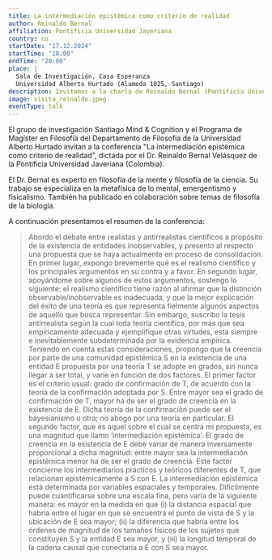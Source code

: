 ```yaml
---
title: La intermediación epistémica como criterio de realidad
author: Reinaldo Bernal
affiliation: Pontificia Universidad Javeriana
country: co
startDate: "17.12.2024"
startTime: "18:00"
endTime: "20:00"
place: |
  Sala de Investigación, Casa Esperanza  
  Universidad Alberto Hurtado (Alameda 1825, Santiago)
description: Invitamos a la charla de Reinaldo Bernal (Pontificia Universidad Javeriana) en la Sala de Investigación, Casa Esperanza el 17.11.2024 - 18:00. ¡Inscríbete aquí!
image: visita_reinaldo.jpeg
eventType: talk
---
```


El grupo de investigación Santiago Mind & Cognition y el Programa de Magíster en Filosofía del Departamento de Filosofía de la Universidad Alberto Hurtado invitan a la conferencia "La intermediación epistémica como criterio de realidad", dictada por el Dr. Reinaldo Bernal Velásquez de la Pontificia Universidad Javeriana (Colombia).

El Dr. Bernal es experto en filosofía de la mente y filosofía de la ciencia. Su trabajo se especializa en la metafísica de lo mental, emergentismo y fisicalismo. También ha publicado en colaboración sobre temas de filosofía de la biología.

A continuación presentamos el resumen de la conferencia:

> Abordo el debate entre realistas y antirrealistas científicos a propósito de la existencia de entidades inobservables, y presento al respecto una propuesta que se haya actualmente en proceso de consolidación. En primer lugar, expongo brevemente qué es el realismo científico y los principales argumentos en su contra y a favor. En segundo lugar, apoyándome sobre algunos de estos argumentos, sostengo lo siguiente: el realismo científico tiene razón al afirmar que la distinción observable/inobservable es inadecuada, y que la mejor explicación del éxito de una teoría es que representa fielmente algunos aspectos de aquello que busca representar. Sin embargo, suscribo la tesis antirrealista según la cual toda teoría científica, por más que sea empíricamente adecuada y ejemplifique otras virtudes, está siempre e inevitablemente subdeterminada por la evidencia empírica. Teniendo en cuenta estas consideraciones, propongo que la creencia por parte de una comunidad epistémica S en la existencia de una entidad E propuesta por una teoría T se adopte en grados, sin nunca llegar a ser total, y varíe en función de dos factores. El primer factor es el criterio usual: grado de confirmación de T, de acuerdo con la teoría de la confirmación adoptada por S. Entre mayor sea el grado de confirmación de T, mayor ha de ser el grado de creencia en la existencia de E. Dicha teoría de la confirmación puede ser el bayesianismo u otra; no abogo por una teoría en particular. El segundo factor, que es aquel sobre el cual se centra mi propuesta, es una magnitud que llamo ‘intermediación epistémica’. El grado de creencia en la existencia de E debe variar de manera inversamente proporcional a dicha magnitud: entre mayor sea la intermediación epistémica menor ha de ser el grado de creencia. Este factor concierne los intermediarios prácticos y teóricos diferentes de T, que relacionan epistémicamente a S con E. La intermediación epistémica está determinada por variables espaciales y temporales. Difícilmente puede cuantificarse sobre una escala fina, pero varía de la siguiente manera: es mayor en la medida en que (i) la distancia espacial que habría entre el lugar en que se encuentra el punto de vista de S y la ubicación de E sea mayor; (ii) la diferencia que habría entre los órdenes de magnitud de los tamaños físicos de los sujetos que constituyen S y la entidad E sea mayor, y (iii) la longitud temporal de la cadena causal que conectaría a E con S sea mayor.

<!-- ---

Puedes ver la grabación de esta conferencia a continuación:

<div class="is-flex is-justify-content-center my-5">
<iframe width="560" height="315" src="https://www.youtube.com/embed/hME_zB0YpYc?si=Fn-OCtGLdWI2lhHq" title="YouTube video player" frameborder="0" allow="accelerometer; autoplay; clipboard-write; encrypted-media; gyroscope; picture-in-picture; web-share" referrerpolicy="strict-origin-when-cross-origin" allowfullscreen></iframe>
</div> -->
